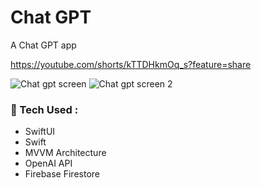 # Chat GPT
A Chat GPT app 

https://youtube.com/shorts/kTTDHkmOq_s?feature=share

![Chat gpt screen](https://github.com/netolobo/ChatGPTApp/assets/641469/e75db67c-c303-4471-9f42-bc1b197586fb)
![Chat gpt screen 2](https://github.com/netolobo/ChatGPTApp/assets/641469/a05555bd-0f03-4bb4-ae10-376b42003f9e)

### 🧰 Tech Used :
- SwiftUI
- Swift
- MVVM Architecture
- OpenAI API
- Firebase Firestore
